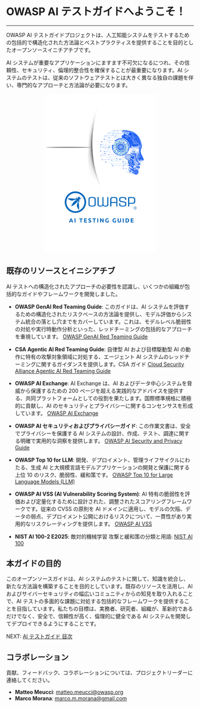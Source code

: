 # OWASP AI テストガイドへようこそ！

---

OWASP AI テストガイドプロジェクトは、人工知能システムをテストするための包括的で構造化された方法論とベストプラクティスを提供することを目的としたオープンソースイニチアチブです。

AI システムが重要なアプリケーションにますます不可欠になるにつれ、その信頼性、セキュリティ、倫理的整合性を確保することが最重要になります。AI システムのテストは、従来のソフトウェアテストとは大きく異なる独自の課題を伴い、専門的なアプローチと方法論が必要になります。

<div align="center">
  <img src="assets/images/OWASP_AI_Testing_Guide.png" alt="Alt text" width="300">
</div>

## 既存のリソースとイニシアチブ

AI テストへの構造化されたアプローチの必要性を認識し、いくつかの組織が包括的なガイドやフレームワークを開発しました。

- **OWASP GenAI Red Teaming Guide**: このガイドは、AI システムを評価するための構造化されたリスクベースの方法論を提供し、モデル評価からシステム統合の落とし穴までをカバーしています。これは、モデルレベル脆弱性の対処や実行時動作分析といった、レッドチーミングの包括的なアプローチを重視しています。 [OWASP GenAI Red Teaming Guide](https://genai.owasp.org/resource/genai-red-teaming-guide/)

- **CSA Agentic AI Red Teaming Guide**: 自律型 AI および目標駆動型 AI の動作に特有の攻撃対象領域に対処する、エージェント AI システムのレッドチーミングに関するガイダンスを提供します。CSA ガイド 
[Cloud Security Alliance Agentic AI Red Teaming Guide](https://cloudsecurityalliance.org/artifacts/agentic-ai-red-teaming-guide#)

- **OWASP AI Exchange**: AI Exchange は、AI およびデータ中心システムを脅威から保護するための 200 ページを超える実践的なアドバイスを提供する、共同プラットフォームとしての役割を果たします。国際標準規格に積極的に貢献し、AI のセキュリティとプライバシーに関するコンセンサスを形成しています。 [OWASP AI Exchange](https://owaspai.org/)

- **OWASP AI セキュリティおよびプライバシーガイド**: この作業文書は、安全でプライバシーを保護する AI システムの設計、作成、テスト、調達に関する明確で実用的な洞察を提供します。 [OWASP AI Security and Privacy Guide](https://owasp.org/www-project-ai-security-and-privacy-guide/)

- **OWASP Top 10 for LLM**: 開発、デプロイメント、管理ライフサイクルにわたる、生成 AI と大規模言語モデルアプリケーションの開発と保護に関する上位 10 のリスク、脆弱性、緩和策です。 [OWASP Top 10 for Large Language Models (LLM)](https://owasp.org/www-project-top-10-for-large-language-model-applications/)

- **OWASP AI VSS (AI Vulnerability Scoring System)**: AI 特有の脆弱性を評価および定量化するために設計された、調整されたスコアリングフレームワークです。従来の CVSS の原則を AI ドメインに適用し、モデルの欠陥、データの弱点、デプロイメント公開におけるリスクについて、一貫性があり実用的なリスクレーティングを提供します。 [OWASP AI VSS](https://aivss.owasp.org/)

- **NIST AI 100-2 E2025**: 敵対的機械学習 攻撃と緩和策の分類と用語: [NIST AI 100](https://nvlpubs.nist.gov/nistpubs/ai/NIST.AI.100-2e2025.pdf)

## 本ガイドの目的

このオープンソースガイドは、AI システムのテストに関して、知識を統合し、新たな方法論を構築することを目的としています。既存のリソースを活用し、AI およびサイバーセキュリティの幅広いコミュニティからの知見を取り入れることで、AI テストの多面的な課題に対処する包括的なフレームワークを提供することを目指しています。私たちの目標は、実務者、研究者、組織が、革新的であるだけでなく、安全で、信頼性が高く、倫理的に健全である AI システムを開発してデプロイできるようにすることです。

NEXT:  [AI テストガイド 目次](Document/README.md)

## コラボレーション

貢献、フィードバック、コラボレーションについては、プロジェクトリーダーに連絡してください。

- **Matteo Meucci**: 
[matteo.meucci@owasp.org](mailto:matteo.meucci@owasp.org)
- **Marco Morana**: [marco.m.morana@gmail.com](mailto:marco.m.morana@gmail.com)

